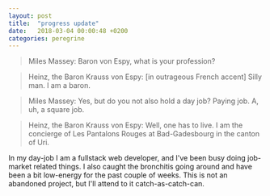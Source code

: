 ```yaml
---
layout: post
title:  "progress update"
date:   2018-03-04 00:00:48 +0200
categories: peregrine
---
```



> Miles Massey: Baron von Espy, what is your profession?

> Heinz, the Baron Krauss von Espy: [in outrageous French accent] Silly man. I am a baron.

> Miles Massey: Yes, but do you not also hold a day job? Paying job. A, uh, a square job.

> Heinz, the Baron Krauss von Espy: Well, one has to live. I am the concierge of Les Pantalons Rouges at Bad-Gadesbourg in the canton of Uri.

In my day-job I am a fullstack web developer, and I've been busy doing job-market related things.  I also caught the bronchitis going around and have been a bit low-energy for the past couple of weeks.  This is not an abandoned project, but I'll attend to it catch-as-catch-can.
